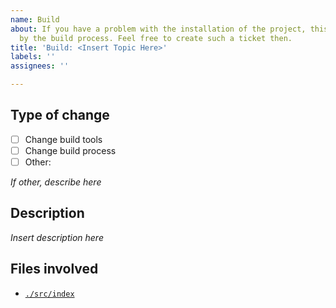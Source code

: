 ```yaml
---
name: Build
about: If you have a problem with the installation of the project, this might be caused
  by the build process. Feel free to create such a ticket then.
title: 'Build: <Insert Topic Here>'
labels: ''
assignees: ''

---
```


## Type of change

- [ ] Change build tools
- [ ] Change build process
- [ ] Other:

_If other, describe here_

## Description

_Insert description here_

## Files involved

- [`./src/index`](...)

